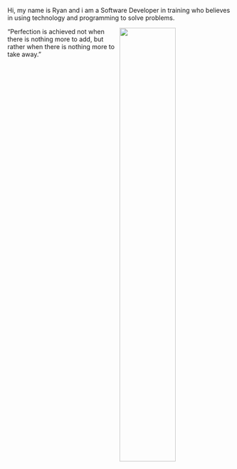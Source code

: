 Hi, my name is Ryan and i am a Software Developer in training who believes in using technology and programming to solve problems.

<img src="https://github.com/FikraOps/FikraOps/blob/master/desksma.jpg" width="50%" height="50%" style="float:right;">

“Perfection is achieved not when there is nothing more to add, but rather when there is nothing more to take away.”

